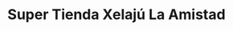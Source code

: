 ---
title: "Super Tienda Xelajú La Amistad"
url: /quetzaltenango/super-tienda-xelaju-la-amistad/
shop: Supermarkt
---